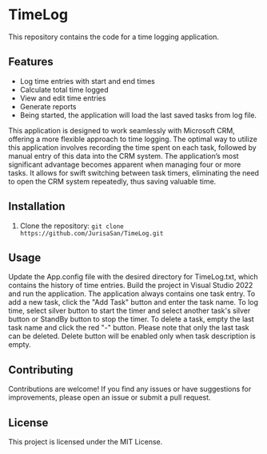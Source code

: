# TimeLog
This repository contains the code for a time logging application.

## Features

- Log time entries with start and end times
- Calculate total time logged
- View and edit time entries
- Generate reports
- Being started, the application will load the last saved tasks from log file.

This application is designed to work seamlessly with Microsoft CRM, 
offering a more flexible approach to time logging. 
The optimal way to utilize this application involves recording the time spent on each task, 
followed by manual entry of this data into the CRM system. 
The application’s most significant advantage becomes apparent when managing four or more tasks. 
It allows for swift switching between task timers, eliminating the need to open the CRM system repeatedly, 
thus saving valuable time.

## Installation

1. Clone the repository: `git clone https://github.com/JurisaSan/TimeLog.git`

## Usage

Update the App.config file with the desired directory for TimeLog.txt, which contains the history of time entries.
Build the project in Visual Studio 2022 and run the application.
The application always contains one task entry. 
To add a new task, click the "Add Task" button and enter the task name.
To log time, select silver button to start the timer and select another task's silver button or StandBy button to stop the timer.
To delete a task, empty the last task name and click the red "-" button. 
Please note that only the last task can be deleted. 
Delete button will be enabled only when task description is empty.  

## Contributing

Contributions are welcome! If you find any issues or have suggestions for improvements, please open an issue or submit a pull request.

## License

This project is licensed under the MIT License. 
